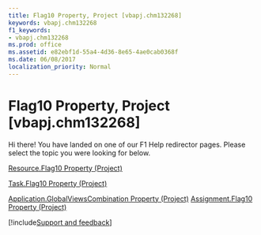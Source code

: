 ```yaml
---
title: Flag10 Property, Project [vbapj.chm132268]
keywords: vbapj.chm132268
f1_keywords:
- vbapj.chm132268
ms.prod: office
ms.assetid: e82ebf1d-55a4-4d36-8e65-4ae0cab0368f
ms.date: 06/08/2017
localization_priority: Normal
---
```



# Flag10 Property, Project [vbapj.chm132268]

Hi there! You have landed on one of our F1 Help redirector pages. Please select the topic you were looking for below.

[Resource.Flag10 Property (Project)](https://msdn.microsoft.com/library/7d061e96-4cf0-beb0-13d2-2f1e6c1a19bd%28Office.15%29.aspx)

[Task.Flag10 Property (Project)](https://msdn.microsoft.com/library/68ba415e-8242-986b-dd90-d7ee4dbef58b%28Office.15%29.aspx)

[Application.GlobalViewsCombination Property (Project)](https://msdn.microsoft.com/library/9eace5f8-163e-9b55-2ca4-f1bf43bf12d4%28Office.15%29.aspx)
[Assignment.Flag10 Property (Project)](https://msdn.microsoft.com/library/204a3d12-fb71-2277-c613-f9427402dff1%28Office.15%29.aspx)

[!include[Support and feedback](~/includes/feedback-boilerplate.md)]